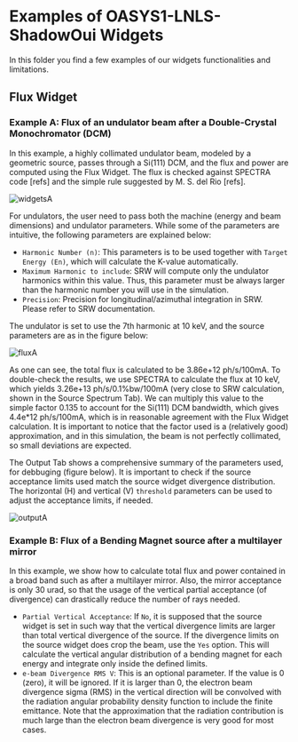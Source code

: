 # Examples of OASYS1-LNLS-ShadowOui Widgets
In this folder you find a few examples of our widgets functionalities and limitations. 

## Flux Widget

### Example A: Flux of an undulator beam after a Double-Crystal Monochromator (DCM) 
In this example, a highly collimated undulator beam, modeled by a geometric source, passes through a Si(111) DCM, and the flux and power are computed using the Flux Widget. The flux is checked against SPECTRA code [refs] and the simple rule suggested by M. S. del Rio [refs]. 

![widgetsA](https://github.com/oasys-lnls-kit/OASYS1-LNLS-ShadowOui/blob/master/images/ExampleA_widgets.png "widgetsA")

For undulators, the user need to pass both the machine (energy and beam dimensions) and undulator parameters. While some of the parameters are intuitive, the following parameters are explained below:

- `Harmonic Number (n)`: This parameters is to be used together with `Target Energy (En)`, which will calculate the K-value automatically. 
- `Maximum Harmonic to include`: SRW will compute only the undulator harmonics within this value. Thus, this parameter must be always larger than the harmonic number you will use in the simulation.
- `Precision`: Precision for longitudinal/azimuthal integration in SRW. Please refer to SRW documentation.

The undulator is set to use the 7th harmonic at 10 keV, and the source parameters are as in the figure below:

![fluxA](https://github.com/oasys-lnls-kit/OASYS1-LNLS-ShadowOui/blob/master/images/ExampleA_flux.png "fluxA")

As one can see, the total flux is calculated to be 3.86e+12 ph/s/100mA. To double-check the results, we use SPECTRA to calculate the flux at 10 keV, which yields 3.26e+13 ph/s/0.1%bw/100mA (very close to SRW calculation, shown in the Source Spectrum Tab). We can multiply this value to the simple factor 0.135 to account for the Si(111) DCM bandwidth, which gives 4.4e*12 ph/s/100mA, which is in reasonable agreement with the Flux Widget calculation. It is important to notice that the factor used is a (relatively good) approximation, and in this simulation, the beam is not perfectly collimated, so small deviations are expected. 

The Output Tab shows a comprehensive summary of the parameters used, for debbuging (figure below). It is important to check if the source acceptance limits used match the source widget divergence distribution. The horizontal (H) and vertical (V) `threshold` parameters can be used to adjust the acceptance limits, if needed.

![outputA](https://github.com/oasys-lnls-kit/OASYS1-LNLS-ShadowOui/blob/master/images/ExampleA_flux.png "outputA")


### Example B: Flux of a Bending Magnet source after a multilayer mirror
In this example, we show how to calculate total flux and power contained in a broad band such as after a multilayer mirror. Also, the mirror acceptance is only 30 urad, so that the usage of the vertical partial acceptance (of divergence) can drastically reduce the number of rays needed. 

- `Partial Vertical Acceptance`: If `No`, it is supposed that the source widget is set in such way that the vertical divergence limits are larger than total vertical divergence of the source. If the divergence limits on the source widget does crop the beam, use the `Yes` option. This will calculate the vertical angular distribution of a bending magnet for each energy and integrate only inside the defined limits.
- `e-beam Divergence RMS V`: This is an optional parameter. If the value is 0 (zero), it will be ignored. If it is larger than 0, the electron beam divergence sigma (RMS) in the vertical direction will be convolved with the radiation angular probability density function to include the finite emittance. Note that the approximation that the radiation contribution is much large than the electron beam divergence is very good for most cases.







